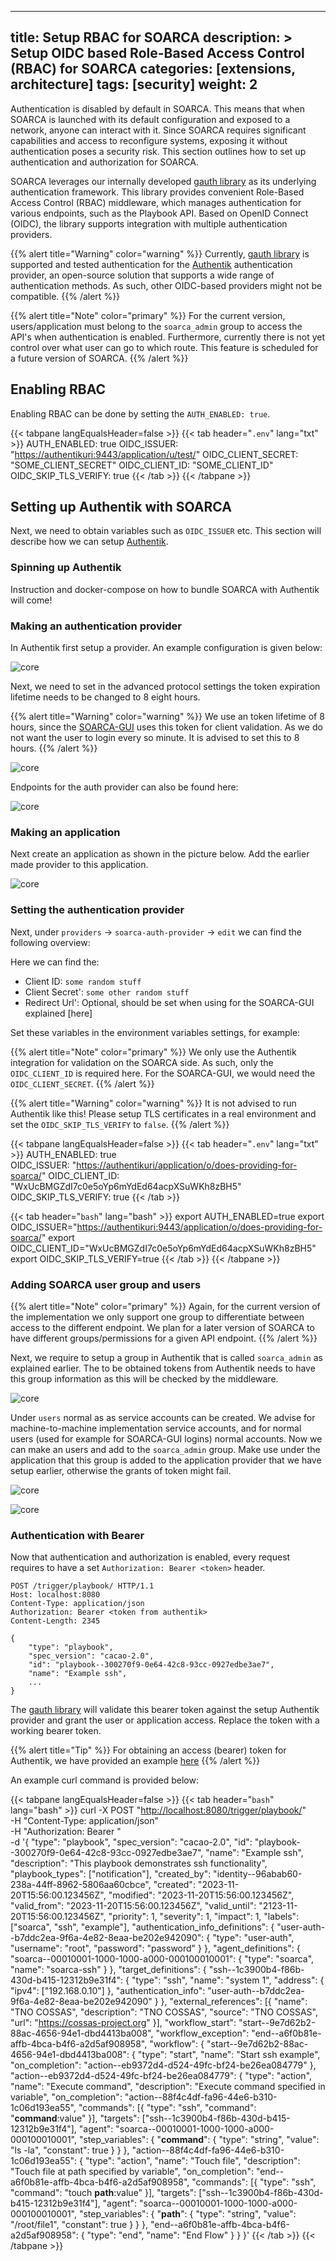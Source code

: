 
---

title: Setup RBAC for SOARCA
description: >
  Setup OIDC based Role-Based Access Control (RBAC) for SOARCA
categories: [extensions, architecture]
tags: [security]
weight: 2
---

Authentication is disabled by default in SOARCA. This means that when SOARCA is launched with its default configuration and exposed to a network, anyone can interact with it. Since SOARCA requires significant capabilities and access to reconfigure systems, exposing it without authentication poses a security risk. This section outlines how to set up authentication and authorization for SOARCA.

SOARCA leverages our internally developed [gauth library](https://github.com/COSSAS/gauth) as its underlying authentication framework. This library provides convenient Role-Based Access Control (RBAC) middleware, which manages authentication for various endpoints, such as the Playbook API. Based on OpenID Connect (OIDC), the library supports integration with multiple authentication providers.

{{% alert title="Warning" color="warning" %}}
Currently, [gauth library](https://github.com/COSSAS/gauth) is supported and tested authentication for the [Authentik](https://goauthentik.io/) authentication provider, an open-source solution that supports a wide range of authentication methods. As such, other OIDC-based providers might not be compatible.
{{% /alert %}}

{{% alert title="Note" color="primary" %}}
For the current version, users/application must belong to the `soarca_admin` group to access the API's when authentication is enabled. Furthermore, currently there is not yet control over what user can go to which route. This feature is scheduled for a future version of SOARCA.
{{% /alert %}}

## Enabling RBAC

Enabling RBAC can be done by setting the `AUTH_ENABLED: true`.

{{< tabpane langEqualsHeader=false  >}}
{{< tab header="`.env`" lang="txt" >}}
AUTH_ENABLED: true
OIDC_ISSUER: "<https://authentikuri:9443/application/u/test/>"
OIDC_CLIENT_SECRET: "SOME_CLIENT_SECRET"
OIDC_CLIENT_ID: "SOME_CLIENT_ID"
OIDC_SKIP_TLS_VERIFY: true
{{< /tab >}}
{{< /tabpane >}}

## Setting up Authentik with SOARCA

Next, we need to obtain variables such as `OIDC_ISSUER` etc. This section will describe how we can setup [Authentik](https://goauthentik.io/).

### Spinning up Authentik

Instruction and docker-compose on how to bundle SOARCA with Authentik will come!

### Making an authentication provider

In Authentik first setup a provider. An example configuration is given below:

![core](/SOARCA/images/installation_configuration/authentik_setup/setup-provider.png)

Next, we need to set in the advanced protocol settings the token expiration lifetime needs to be changed to 8 eight hours.

{{% alert title="Warning" color="warning" %}}
We use an token lifetime of 8 hours, since the [SOARCA-GUI](https://github.com/COSSAS/SOARCA-GUI) uses this token for client validation. As we do not want the user to login every so minute. It is advised to set this to 8 hours.
{{% /alert %}}

![core](/SOARCA/images/installation_configuration/authentik_setup/change-lifetime.png)

Endpoints for the auth provider can also be found here:

![core](/SOARCA/images/installation_configuration/authentik_setup/endpoints.png)

### Making an application

Next create an application as shown in the picture below. Add the earlier made provider to this application.

![core](/SOARCA/images/installation_configuration/authentik_setup/setting-application.png)

### Setting the authentication provider

Next, under `providers` -> `soarca-auth-provider` -> `edit` we can find the following overview:

Here we can find the:

- Client ID: `some random stuff`
- Client Secret': `some other random stuff`
- Redirect Url': Optional, should be set when using for the SOARCA-GUI explained [here]

Set these variables in the environment variables settings, for example:

{{% alert title="Note" color="primary" %}}
We only use the Authentik integration for validation on the SOARCA side. As such, only the `OIDC_CLIENT_ID` is required here. For the SOARCA-GUI, we would need the `OIDC_CLIENT_SECRET`.
{{% /alert %}}

{{% alert title="Warning" color="warning" %}}
It is not advised to run Authentik like this! Please setup TLS certificates in a real environment and set the `OIDC_SKIP_TLS_VERIFY` to `false`.
{{% /alert %}}

{{< tabpane langEqualsHeader=false  >}}
{{< tab header="`.env`" lang="txt" >}}
AUTH_ENABLED: true  
OIDC_ISSUER: "<https://authentikuri/application/o/does-providing-for-soarca/>"
OIDC_CLIENT_ID: "WxUcBMGZdI7c0e5oYp6mYdEd64acpXSuWKh8zBH5"
OIDC_SKIP_TLS_VERIFY: true
{{< /tab >}}

{{< tab header="`bash`" lang="bash" >}}
export AUTH_ENABLED=true
export OIDC_ISSUER="<https://authentikuri:9443/application/o/does-providing-for-soarca/>"
export OIDC_CLIENT_ID="WxUcBMGZdI7c0e5oYp6mYdEd64acpXSuWKh8zBH5"
export OIDC_SKIP_TLS_VERIFY=true
{{< /tab >}}
{{< /tabpane >}}

### Adding SOARCA user group and users

{{% alert title="Note" color="primary" %}}
Again, for the current version of the implementation we only support one group to differentiate between access to the different endpoint. We plan for a later version of SOARCA to have different groups/permissions for a given API endpoint.
{{% /alert %}}

Next, we require to setup a group in Authentik that is called `soarca_admin` as explained earlier. The to be obtained tokens from Authentik needs to have this group information as this will be checked by the middleware.

![core](/SOARCA/images/installation_configuration/authentik_setup/groups.png)

Under `users` normal as as service accounts can be created. We advise for machine-to-machine implementation service accounts, and for normal users (used for example for SOARCA-GUI logins) normal accounts. Now we can make an users and add to the `soarca_admin` group. Make use under the application that this group is added to the application provider that we have setup earlier, otherwise the grants of token might fail.

![core](/SOARCA/images/installation_configuration/authentik_setup/add-user.png)

![core](/SOARCA/images/installation_configuration/authentik_setup/add-group.png)

### Authentication with Bearer

Now that authentication and authorization is enabled, every request requires to have a set `Authorization: Bearer <token>` header.

```
POST /trigger/playbook/ HTTP/1.1
Host: localhost:8080
Content-Type: application/json
Authorization: Bearer <token from authentik> 
Content-Length: 2345

{
    "type": "playbook",
    "spec_version": "cacao-2.0",
    "id": "playbook--300270f9-0e64-42c8-93cc-0927edbe3ae7",
    "name": "Example ssh",
    ...
}
```

The [gauth library](https://github.com/COSSAS/gauth) will validate this bearer token against the setup Authentik provider and grant the user or application access. Replace the token with a working bearer token.  

{{% alert title="Tip" %}}
For obtaining an access (bearer) token for Authentik, we have provided an example [here](https://github.com/COSSAS/SOARC/examples/docs/auth)
{{% /alert %}}

An example curl command is provided below:

{{< tabpane langEqualsHeader=false  >}}
{{< tab header="`bash`" lang="bash" >}}
curl -X POST "<http://localhost:8080/trigger/playbook/>" \
-H "Content-Type: application/json" \
-H "Authorization: Bearer <replace token>" \
-d '{
    "type": "playbook",
    "spec_version": "cacao-2.0",
    "id": "playbook--300270f9-0e64-42c8-93cc-0927edbe3ae7",
    "name": "Example ssh",
    "description": "This playbook demonstrates ssh functionality",
    "playbook_types": ["notification"],
    "created_by": "identity--96abab60-238a-44ff-8962-5806aa60cbce",
    "created": "2023-11-20T15:56:00.123456Z",
    "modified": "2023-11-20T15:56:00.123456Z",
    "valid_from": "2023-11-20T15:56:00.123456Z",
    "valid_until": "2123-11-20T15:56:00.123456Z",
    "priority": 1,
    "severity": 1,
    "impact": 1,
    "labels": ["soarca", "ssh", "example"],
    "authentication_info_definitions": {
        "user-auth--b7ddc2ea-9f6a-4e82-8eaa-be202e942090": {
            "type": "user-auth",
            "username": "root",
            "password": "password"
        }
    },
    "agent_definitions": {
        "soarca--00010001-1000-1000-a000-000100010001": {
            "type": "soarca",
            "name": "soarca-ssh"
        }
    },
    "target_definitions": {
        "ssh--1c3900b4-f86b-430d-b415-12312b9e31f4": {
            "type": "ssh",
            "name": "system 1",
            "address": {
                "ipv4": ["192.168.0.10"]
            },
            "authentication_info": "user-auth--b7ddc2ea-9f6a-4e82-8eaa-be202e942090"
        }
    },
    "external_references": [{
        "name": "TNO COSSAS",
        "description": "TNO COSSAS",
        "source": "TNO COSSAS",
        "url": "https://cossas-project.org"
    }],
    "workflow_start": "start--9e7d62b2-88ac-4656-94e1-dbd4413ba008",
    "workflow_exception": "end--a6f0b81e-affb-4bca-b4f6-a2d5af908958",
    "workflow": {
        "start--9e7d62b2-88ac-4656-94e1-dbd4413ba008": {
            "type": "start",
            "name": "Start ssh example",
            "on_completion": "action--eb9372d4-d524-49fc-bf24-be26ea084779"
        },
        "action--eb9372d4-d524-49fc-bf24-be26ea084779": {
            "type": "action",
            "name": "Execute command",
            "description": "Execute command specified in variable",
            "on_completion": "action--88f4c4df-fa96-44e6-b310-1c06d193ea55",
            "commands": [{
                "type": "ssh",
                "command": "__command__:value"
            }],
            "targets": ["ssh--1c3900b4-f86b-430d-b415-12312b9e31f4"],
            "agent": "soarca--00010001-1000-1000-a000-000100010001",
            "step_variables": {
                "__command__": {
                    "type": "string",
                    "value": "ls -la",
                    "constant": true
                }
            }
        },
        "action--88f4c4df-fa96-44e6-b310-1c06d193ea55": {
            "type": "action",
            "name": "Touch file",
            "description": "Touch file at path specified by variable",
            "on_completion": "end--a6f0b81e-affb-4bca-b4f6-a2d5af908958",
            "commands": [{
                "type": "ssh",
                "command": "touch __path__:value"
            }],
            "targets": ["ssh--1c3900b4-f86b-430d-b415-12312b9e31f4"],
            "agent": "soarca--00010001-1000-1000-a000-000100010001",
            "step_variables": {
                "__path__": {
                    "type": "string",
                    "value": "/root/file1",
                    "constant": true
                }
            }
        },
        "end--a6f0b81e-affb-4bca-b4f6-a2d5af908958": {
            "type": "end",
            "name": "End Flow"
        }
    }
}'
{{< /tab >}}
{{< /tabpane >}}
